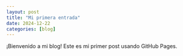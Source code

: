 ```yaml
---
layout: post
title: "Mi primera entrada"
date: 2024-12-22
categories: [blog]
---
```

¡Bienvenido a mi blog! Este es mi primer post usando GitHub Pages.
